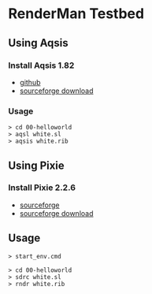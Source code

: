# RenderMan Testbed


## Using Aqsis

### Install Aqsis 1.82

* [github][1]
* [sourceforge download][2] 

### Usage

```
> cd 00-helloworld
> aqsl white.sl
> aqsis white.rib
```


## Using Pixie

### Install Pixie 2.2.6

* [sourceforge][3]
* [sourceforge download][4]

## Usage

```
> start_env.cmd

> cd 00-helloworld
> sdrc white.sl
> rndr white.rib
```


[1]:https://github.com/aqsis/aqsis
[2]:https://sourceforge.net/projects/aqsis/files/aqsis-windows/
[3]:https://sourceforge.net/projects/pixie/
[4]:https://sourceforge.net/projects/pixie/files/pixie/Pixie%202.2.6/
